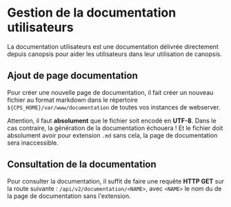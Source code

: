 # Gestion de la documentation utilisateurs

La documentation utilisateurs est une documentation délivrée directement depuis
canopsis pour aider les utilisateurs dans leur utilisation de canopsis.

## Ajout de page documentation
Pour créer une nouvelle page de documentation, il fait créer un nouveau
fichier au format markdown dans le répertoire
``${CPS_HOME}/var/www/documentation`` de toutes vos instances de webserver.

Attention, il faut **absolument** que le fichier soit encodé en **UTF-8**. Dans
le cas contraire, la génération de la documentation échouera ! Et le fichier
doit absolument avoir pour extension ``.md`` sans cela, la page de documentation
sera inaccessible.

## Consultation de la documentation

Pour consulter la documentation, il suffit de faire une requête **HTTP GET**
sur la route suivante : ```/api/v2/documentation/<NAME>```, avec ``<NAME>``
le nom du de la page de documentation sans l'extension.

